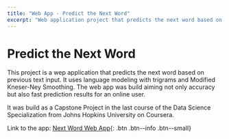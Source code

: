 ```yaml
---
title: "Web App - Predict the Next Word"
excerpt: "Web application project that predicts the next word based on previous text input."
---
```


# Predict the Next Word

This project is a wep application that predicts the next word based on previous text input.
It uses language modeling with trigrams and Modified Kneser-Ney Smoothing.
The web app was build aiming not only accuracy but also fast prediction results for an online user.

It was build as a Capstone Project in the last course of the Data Science Specialization from Johns Hopkins University on Coursera.

Link to the app: [Next Word Web App](https://ricardosc.shinyapps.io/NextWord/){: .btn .btn--info .btn--small}
